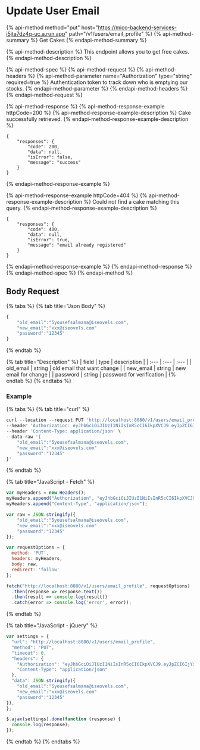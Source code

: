 # Update User Email

{% api-method method="put" host="https://mico-backend-services-i5jta7dz4q-uc.a.run.app" path="/v1/users/email\_profile" %}
{% api-method-summary %}
Get Cakes
{% endapi-method-summary %}

{% api-method-description %}
This endpoint allows you to get free cakes.
{% endapi-method-description %}

{% api-method-spec %}
{% api-method-request %}
{% api-method-headers %}
{% api-method-parameter name="Authorization" type="string" required=true %}
Authentication token to track down who is emptying our stocks.
{% endapi-method-parameter %}
{% endapi-method-headers %}
{% endapi-method-request %}

{% api-method-response %}
{% api-method-response-example httpCode=200 %}
{% api-method-response-example-description %}
Cake successfully retrieved.
{% endapi-method-response-example-description %}

```
{
    "responses": {
        "code": 200,
        "data": null,
        "isError": false,
        "message": "success"
    }
}
```
{% endapi-method-response-example %}

{% api-method-response-example httpCode=404 %}
{% api-method-response-example-description %}
Could not find a cake matching this query.
{% endapi-method-response-example-description %}

```
{
    "responses": {
        "code": 400,
        "data": null,
        "isError": true,
        "message": "email already registered"
    }
}
```
{% endapi-method-response-example %}
{% endapi-method-response %}
{% endapi-method-spec %}
{% endapi-method %}

## Body Request

{% tabs %}
{% tab title="Json Body" %}
```javascript
{
    "old_email":"5yousefsalmana@iseovels.com",
    "new_email":"xxx@iseovels.com"
    "password":"12345"
}
```
{% endtab %}

{% tab title="Description" %}
| field | type | description |
| :--- | :--- | :--- |
| old\_email | string | old email that want change |
| new\_email | string | new email for change |
| password | string | password for verification |
{% endtab %}
{% endtabs %}

### Example

{% tabs %}
{% tab title="curl" %}
```javascript
curl --location --request PUT 'http://localhost:8080/v1/users/email_profile' \
--header 'Authorization: eyJhbGciOiJIUzI1NiIsInR5cCI6IkpXVCJ9.eyJpZCI6IjYxNTRkMzgxMGZkMDI3NGZhNDFlOTkzYyIsImVtYWlsIjoiM3hpdXRhbC5taW5nY0ByaGVpb3AuY29tIiwiZGF0YXR5cGUiOiIiLCJleHAiOjE2MzMwNDA2MTN9.e_5rmTADMwbU2NBgruhzTdEhvzyddNRQrjoGHX11OCc' \
--header 'Content-Type: application/json' \
--data-raw '{
    "old_email":"5yousefsalmana@iseovels.com",
    "new_email":"xxx@iseovels.com"
    "password":"12345"
}'
```
{% endtab %}

{% tab title="JavaScript - Fetch" %}
```javascript
var myHeaders = new Headers();
myHeaders.append("Authorization", "eyJhbGciOiJIUzI1NiIsInR5cCI6IkpXVCJ9.eyJpZCI6IjYxNTRkMzgxMGZkMDI3NGZhNDFlOTkzYyIsImVtYWlsIjoiM3hpdXRhbC5taW5nY0ByaGVpb3AuY29tIiwiZGF0YXR5cGUiOiIiLCJleHAiOjE2MzMwNDA2MTN9.e_5rmTADMwbU2NBgruhzTdEhvzyddNRQrjoGHX11OCc");
myHeaders.append("Content-Type", "application/json");

var raw = JSON.stringify({
    "old_email":"5yousefsalmana@iseovels.com",
    "new_email":"xxx@iseovels.com"
    "password":"12345"
});

var requestOptions = {
  method: 'PUT',
  headers: myHeaders,
  body: raw,
  redirect: 'follow'
};

fetch("http://localhost:8080/v1/users/email_profile", requestOptions)
  .then(response => response.text())
  .then(result => console.log(result))
  .catch(error => console.log('error', error));
```
{% endtab %}

{% tab title="JavaScript - jQuery" %}
```javascript
var settings = {
  "url": "http://localhost:8080/v1/users/email_profile",
  "method": "PUT",
  "timeout": 0,
  "headers": {
    "Authorization": "eyJhbGciOiJIUzI1NiIsInR5cCI6IkpXVCJ9.eyJpZCI6IjYxNTRkMzgxMGZkMDI3NGZhNDFlOTkzYyIsImVtYWlsIjoiM3hpdXRhbC5taW5nY0ByaGVpb3AuY29tIiwiZGF0YXR5cGUiOiIiLCJleHAiOjE2MzMwNDA2MTN9.e_5rmTADMwbU2NBgruhzTdEhvzyddNRQrjoGHX11OCc",
    "Content-Type": "application/json"
  },
  "data": JSON.stringify({
    "old_email":"5yousefsalmana@iseovels.com",
    "new_email":"xxx@iseovels.com"
    "password":"12345"
}),
};

$.ajax(settings).done(function (response) {
  console.log(response);
});
```
{% endtab %}
{% endtabs %}

